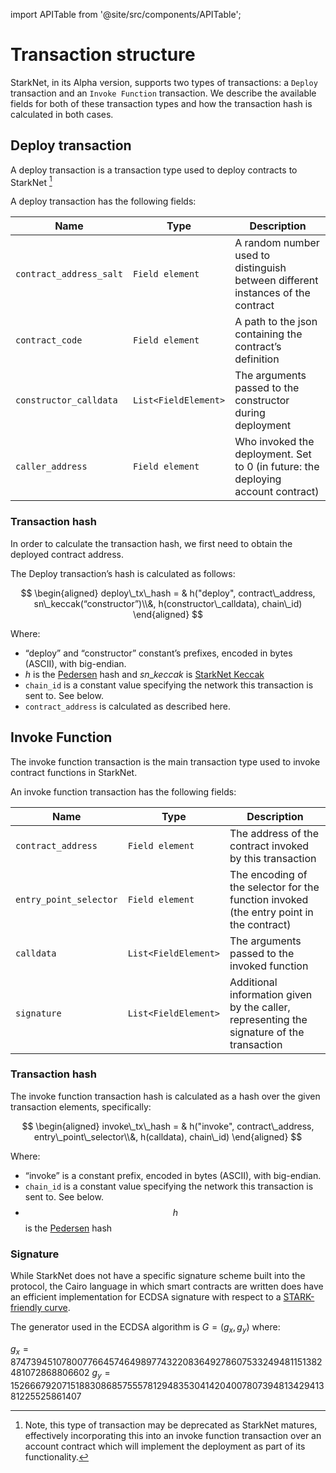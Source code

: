 import APITable from '@site/src/components/APITable';

# Transaction structure

StarkNet, in its Alpha version, supports two types of transactions: a `Deploy` transaction and an `Invoke Function` transaction. We describe the available fields for both of these transaction types and how the transaction hash is calculated in both cases.

## Deploy transaction

A deploy transaction is a transaction type used to deploy contracts to StarkNet [^1]

A deploy transaction has the following fields:

<APITable>

| Name | Type | Description |
| --- | --- | --- |
| `contract_address_salt` | `Field element` | A random number used to distinguish between different instances of the contract |
| `contract_code` | `Field element` | A path to the json containing the contract’s definition |
| `constructor_calldata` |`List<FieldElement>`| The arguments passed to the constructor during deployment |
| `caller_address`| `Field element` | Who invoked the deployment. Set to 0 (in future: the deploying account contract) |

</APITable>

### Transaction hash

In order to calculate the transaction hash, we first need to obtain the deployed contract address.

The Deploy transaction’s hash is calculated as follows:

$$
\begin{aligned}
deploy\_tx\_hash = & h("deploy", contract\_address, sn\_keccak(“constructor”)\\&, h(constructor\_calldata), chain\_id)
\end{aligned}
$$

Where:

* “deploy” and “constructor” constant’s prefixes, encoded in bytes (ASCII), with big-endian.
* $h$ is the  [Pedersen](../Hashing/hash-functions#pedersen-hash) hash and $sn\_keccak$ is [StarkNet Keccak](../Hashing/hash-functions#starknet-keccak)
* `chain_id` is a constant value specifying the network this transaction is sent to. See below.
* `contract_address` is calculated as described here.

## Invoke Function

The invoke function transaction is the main transaction type used to invoke contract functions in StarkNet.

An invoke function transaction has the following fields:

<APITable>

| Name | Type | Description |
| --- | --- | --- |
| `contract_address` | `Field element` | The address of the contract invoked by this transaction |
| `entry_point_selector` | `Field element` | The encoding of the selector for the function invoked (the entry point in the contract) |
| `calldata` |`List<FieldElement>`| The arguments passed to the invoked function |
| `signature`| `List<FieldElement>` | Additional information given by the caller, representing the signature of the transaction |

</APITable>

### Transaction hash

The invoke function transaction hash is calculated as a hash over the given transaction elements, specifically:

$$
\begin{aligned}
invoke\_tx\_hash = & h("invoke", contract\_address, entry\_point\_selector\\&, h(calldata), chain\_id)
\end{aligned}
$$

Where:

* “invoke” is a constant prefix, encoded in bytes (ASCII), with big-endian.
* `chain_id` is a constant value specifying the network this transaction is sent to. See below.
* $$h$$ is the [Pedersen](../Hashing/hash-functions#pedersen-hash) hash

### Signature

While StarkNet does not have a specific signature scheme built into the protocol, the Cairo language in which smart contracts are written does have an efficient implementation for ECDSA signature with respect to a [STARK-friendly curve](../Hashing/hash-functions#stark-curve).

The generator used in the ECDSA algorithm is $G=\left(g_x, g_y\right)$ where:

$g_x=874739451078007766457464989774322083649278607533249481151382481072868806602$
$g_y=152666792071518830868575557812948353041420400780739481342941381225525861407$

[^1]: Note, this type of transaction may be deprecated as StarkNet matures, effectively incorporating this into an invoke function transaction over an account contract which will implement the deployment as part of its functionality.
